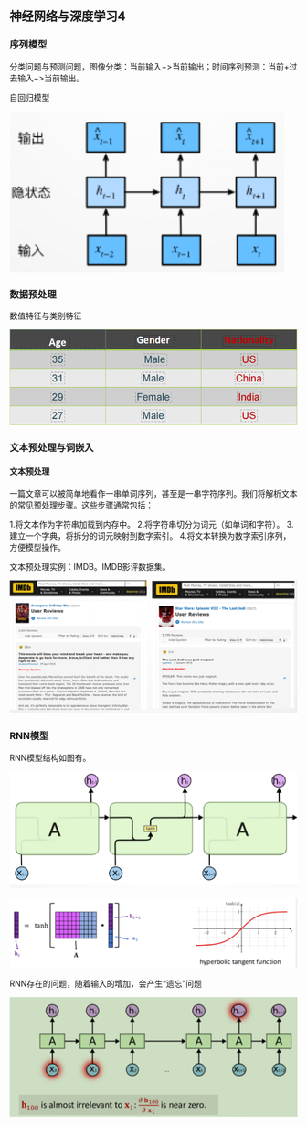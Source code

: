 ## 神经网络与深度学习4

### 序列模型

分类问题与预测问题，图像分类：当前输入−>当前输出；时间序列预测：当前+过去输入−>当前输出。

自回归模型

![](/Figure/11.png)

### 数据预处理

数值特征与类别特征

![](/Figure/12.png)

### 文本预处理与词嵌入

#### 文本预处理

一篇文章可以被简单地看作一串单词序列，甚至是一串字符序列。我们将解析文本的常见预处理步骤。这些步骤通常包括：

1.将文本作为字符串加载到内存中。
2.将字符串切分为词元（如单词和字符）。
3.建立一个字典，将拆分的词元映射到数字索引。
4.将文本转换为数字索引序列，方便模型操作。

文本预处理实例：IMDB。IMDB影评数据集。

![](/Figure/13.png)

### RNN模型

RNN模型结构如图有。

![](/Figure/14.png)

![](/Figure/15.png)

RNN存在的问题，随着输入的增加，会产生“遗忘”问题

![](/Figure/16.png)
